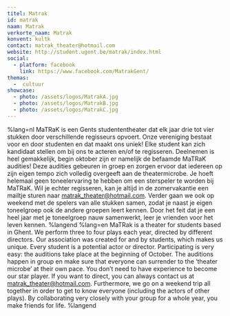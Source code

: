 ```yaml
---
titel: Matrak
id: matrak
naam: Matrak
verkorte_naam: Matrak
konvent: kultk
contact: matrak_theater@hotmail.com
website: http://student.ugent.be/matrak/index.html
social:
  - platform: facebook
    link: https://www.facebook.com/MatrakGent/
themas:
  -  cultuur
showcase:
  - photo: /assets/logos/MatrakA.jpg
  - photo: /assets/logos/MatrakB.jpg
  - photo: /assets/logos/MatrakC.jpg
---
```


%lang=nl MaTRaK is een Gents studententheater dat elk jaar drie tot vier stukken door verschillende regisseurs opvoert. Onze vereniging bestaat voor en door studenten en dat maakt ons uniek! Elke student kan zich kandidaat stellen om bij ons te acteren en/of te regisseren. Deelnemen is heel gemakkelijk, begin oktober zijn er namelijk de befaamde MaTRaK audities! Deze audities gebeuren in groep en zorgen ervoor dat iedereen op zijn eigen tempo zich volledig overgeeft aan de theatermicrobe. Je hoeft helemaal geen toneelervaring te hebben om een sterspeler te worden bij MaTRaK. Wil je echter regisseren, kan je altijd in de zomervakantie een mailtje sturen naar matrak_theater@hotmail.com. Verder gaan we ook op weekend met de spelers van alle stukken samen, zodat je naast je eigen toneelgroep ook de andere groepen leert kennen. Door het feit dat je een heel jaar met je toneelgroep nauw samenwerkt, leer je vrienden voor het leven kennen. %langend %lang=en MaTRak is a theater for students based in Ghent. We perform three to four plays each year, directed by different directors. Our association was created for and by students, which makes us unique. Every student is a potential actor or director. Participating is very easy: the auditions take place at the beginning of October. The auditions happen in group en make sure that everyone can surrender to the ‘theater microbe’ at their own pace. You don’t need to have experience to become our star player. If you want to direct, you can always contact us at matrak_theater@hotmail.com. Furthermore, we go on a weekend trip all together in order to get to know everyone (including the actors of other plays). By collaborating very closely with your group for a whole year, you make friends for life. %langend
